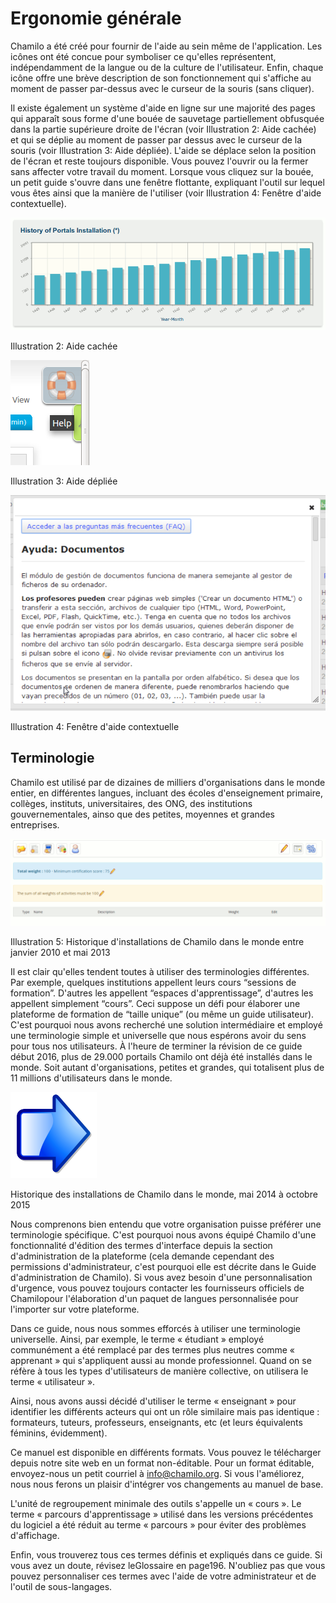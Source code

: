 # Ergonomie générale

Chamilo a été créé pour fournir de l'aide au sein même de l'application. Les icônes ont été concue pour symboliser ce qu'elles représentent, indépendamment de la langue ou de la culture de l'utilisateur. Enfin, chaque icône offre une brève description de son fonctionnement qui s'affiche au moment de passer par-dessus avec le curseur de la souris \(sans cliquer\).

Il existe également un système d'aide en ligne sur une majorité des pages qui apparaît sous forme d'une bouée de sauvetage partiellement obfusquée dans la partie supérieure droite de l'écran \(voir Illustration 2: Aide cachée\) et qui se déplie au moment de passer par dessus avec le curseur de la souris \(voir Illustration 3: Aide dépliée\). L'aide se déplace selon la position de l'écran et reste toujours disponible. Vous pouvez l'ouvrir ou la fermer sans affecter votre travail du moment. Lorsque vous cliquez sur la bouée, un petit guide s'ouvre dans une fenêtre flottante, expliquant l'outil sur lequel vous êtes ainsi que la manière de l'utiliser \(voir Illustration 4: Fenêtre d'aide contextuelle\).

![](../../.gitbook/assets/image2%20%2812%29.png)

Illustration 2: Aide cachée

![](../../.gitbook/assets/illustration_4%20%287%29.png)

Illustration 3: Aide dépliée

![](../../.gitbook/assets/images5%20%2811%29.png)

Illustration 4: Fenêtre d'aide contextuelle

## Terminologie <a id="terminologie"></a>

Chamilo est utilisé par de dizaines de milliers d'organisations dans le monde entier, en différentes langues, incluant des écoles d'enseignement primaire, collèges, instituts, universitaires, des ONG, des institutions gouvernementales, ainso que des petites, moyennes et grandes entreprises.

![](../../.gitbook/assets/image3%20%2812%29.png)

Illustration 5: Historique d'installations de Chamilo dans le monde entre janvier 2010 et mai 2013

Il est clair qu'elles tendent toutes à utiliser des terminologies différentes. Par exemple, quelques institutions appellent leurs cours “sessions de formation”. D'autres les appellent “espaces d'apprentissage”, d'autres les appellent simplement “cours”. Ceci suppose un défi pour élaborer une plateforme de formation de “taille unique” \(ou même un guide utilisateur\). C'est pourquoi nous avons recherché une solution intermédiaire et employé une terminologie simple et universelle que nous espérons avoir du sens pour tous nos utilisateurs. À l'heure de terminer la révision de ce guide début 2016, plus de 29.000 portails Chamilo ont déjà été installés dans le monde. Soit autant d'organisations, petites et grandes, qui totalisent plus de 11 millions d'utilisateurs dans le monde.

![](../../.gitbook/assets/image4%20%2811%29.png)

Historique des installations de Chamilo dans le monde, mai 2014 à octobre 2015

Nous comprenons bien entendu que votre organisation puisse préférer une terminologie spécifique. C'est pourquoi nous avons équipé Chamilo d'une fonctionnalité d'édition des termes d'interface depuis la section d'administration de la plateforme \(cela demande cependant des permissions d'administrateur, c'est pourquoi elle est décrite dans le Guide d'administration de Chamilo\). Si vous avez besoin d'une personnalisation d'urgence, vous pouvez toujours contacter les fournisseurs officiels de Chamilopour l'élaboration d'un paquet de langues personnalisée pour l'importer sur votre plateforme.

Dans ce guide, nous nous sommes efforcés à utiliser une terminologie universelle. Ainsi, par exemple, le terme « étudiant » employé communément a été remplacé par des termes plus neutres comme « apprenant » qui s'appliquent aussi au monde professionnel. Quand on se réfère à tous les types d'utilisateurs de manière collective, on utilisera le terme « utilisateur ».

Ainsi, nous avons aussi décidé d'utiliser le terme « enseignant » pour identifier les différents acteurs qui ont un rôle similaire mais pas identique : formateurs, tuteurs, professeurs, enseignants, etc \(et leurs équivalents féminins, évidemment\).

Ce manuel est disponible en différents formats. Vous pouvez le télécharger depuis notre site web en un format non-éditable. Pour un format éditable, envoyez-nous un petit courriel à info@chamilo.org. Si vous l'améliorez, nous nous ferons un plaisir d'intégrer vos changements au manuel de base.

L'unité de regroupement minimale des outils s'appelle un « cours ». Le terme « parcours d'apprentissage » utilisé dans les versions précédentes du logiciel a été réduit au terme « parcours » pour éviter des problèmes d'affichage.

Enfin, vous trouverez tous ces termes définis et expliqués dans ce guide. Si vous avez un doute, révisez leGlossaire en page196. N'oubliez pas que vous pouvez personnaliser ces termes avec l'aide de votre administrateur et de l'outil de sous-langages.


